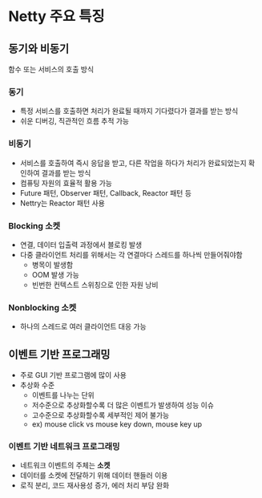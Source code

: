 # Netty 주요 특징
## 동기와 비동기
함수 또는 서비스의 호출 방식

### 동기
- 특정 서비스를 호출하면 처리가 완료될 때까지 기다렸다가 결과를 받는 방식
- 쉬운 디버깅, 직관적인 흐름 추적 가능

### 비동기
- 서비스를 호출하여 즉시 응답을 받고, 다른 작업을 하다가 처리가 완료되었는지 확인하여 결과를 받는 방식
- 컴퓨팅 자원의 효율적 활용 가능
- Future 패턴, Observer 패턴, Callback, Reactor 패턴 등
- Nettry는 Reactor 패턴 사용

### Blocking 소켓
- 연결, 데이터 입출력 과정에서 블로킹 발생
- 다중 클라이언트 처리를 위해서는 각 연결마다 스레드를 하나씩 만들어줘야함
  - 병목이 발생함
  - OOM 발생 가능
  - 빈번한 컨텍스트 스위칭으로 인한 자원 낭비

### Nonblocking 소켓
- 하나의 스레드로 여러 클라이언트 대응 가능

## 이벤트 기반 프로그래밍
- 주로 GUI 기반 프로그램에 많이 사용
- 추상화 수준
  - 이벤트를 나누는 단위
  - 저수준으로 추상화할수록 더 많은 이벤트가 발생하여 성능 이슈
  - 고수준으로 추상화할수록 세부적인 제어 불가능
  - ex) mouse click vs mouse key down, mouse key up

### 이벤트 기반 네트워크 프로그래밍
- 네트워크 이벤트의 주체는 **소켓**
- 데이터를 소켓에 전달하기 위해 데이터 핸들러 이용
- 로직 분리, 코드 재사용성 증가, 에러 처리 부담 완화